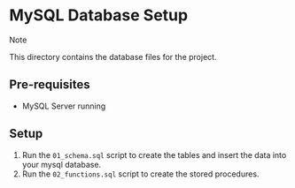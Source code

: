 # MySQL Database Setup
> [!NOTE]
This directory contains the database files for the project.

## Pre-requisites
- MySQL Server running

## Setup
1. Run the `01_schema.sql` script to create the tables and insert the data into your mysql database.
2. Run the `02_functions.sql` script to create the stored procedures.